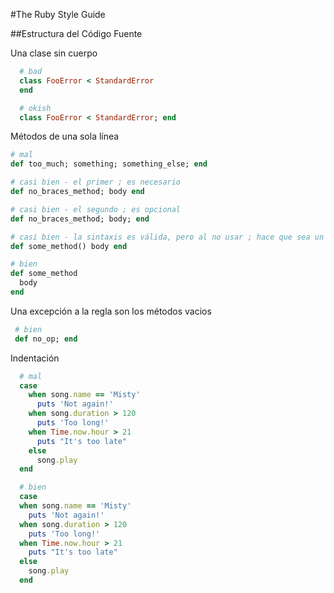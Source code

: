 #The Ruby Style Guide

##Estructura del Código Fuente

Una clase sin cuerpo

```Ruby
  # bad
  class FooError < StandardError
  end

  # okish
  class FooError < StandardError; end

  ```
Métodos de una sola línea

  ```Ruby
  # mal
  def too_much; something; something_else; end

  # casi bien - el primer ; es necesario
  def no_braces_method; body end

  # casi bien - el segundo ; es opcional
  def no_braces_method; body; end

  # casi bien - la sintaxis es válida, pero al no usar ; hace que sea un poco difícil de leer
  def some_method() body end

  # bien
  def some_method
    body
  end

  ```
  Una excepción a la regla son los métodos vacios
  
 ```Ruby
  # bien
  def no_op; end
  ```
Indentación

```Ruby
  # mal
  case
    when song.name == 'Misty'
      puts 'Not again!'
    when song.duration > 120
      puts 'Too long!'
    when Time.now.hour > 21
      puts "It's too late"
    else
      song.play
  end

  # bien
  case
  when song.name == 'Misty'
    puts 'Not again!'
  when song.duration > 120
    puts 'Too long!'
  when Time.now.hour > 21
    puts "It's too late"
  else
    song.play
  end
  ```
